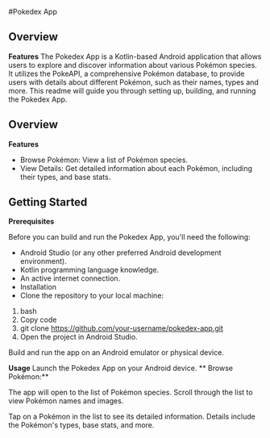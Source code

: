 #Pokedex App


## **Overview**
**Features**
The Pokedex App is a Kotlin-based Android application that allows users to explore and discover information about various Pokémon species. It utilizes the PokeAPI, a comprehensive Pokémon database, to provide users with details about different Pokémon, such as their names, types and more. This readme will guide you through setting up, building, and running the Pokedex App.

## **Overview**
**Features**
- Browse Pokémon: View a list of Pokémon species.
- View Details: Get detailed information about each Pokémon, including their types, and base stats.

## **Getting Started**

**Prerequisites**

Before you can build and run the Pokedex App, you'll need the following:

- Android Studio (or any other preferred Android development environment).
- Kotlin programming language knowledge.
- An active internet connection.
- Installation
- Clone the repository to your local machine:

1. bash
2. Copy code
3. git clone https://github.com/your-username/pokedex-app.git
4. Open the project in Android Studio.

Build and run the app on an Android emulator or physical device.

**Usage**
Launch the Pokedex App on your Android device.
**
Browse Pokémon:**

The app will open to the list of Pokémon species.
Scroll through the list to view Pokémon names and images.


Tap on a Pokémon in the list to see its detailed information.
Details include the Pokémon's types, base stats, and more.
